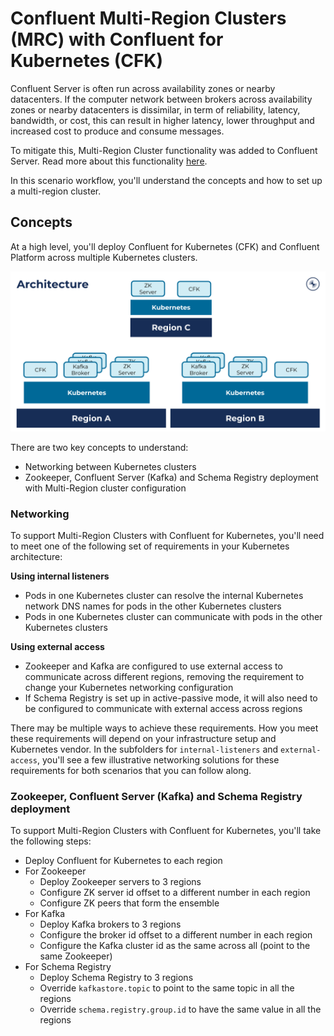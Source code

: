 
# Confluent Multi-Region Clusters (MRC) with Confluent for Kubernetes (CFK)

Confluent Server is often run across availability zones or nearby datacenters. If the computer network between brokers across availability zones or nearby datacenters is dissimilar, in term of reliability, latency, bandwidth, or cost, this can result in higher latency, lower throughput and increased cost to produce and consume messages.

To mitigate this, Multi-Region Cluster functionality was added to Confluent Server. Read more about this functionality [here](https://docs.confluent.io/platform/current/multi-dc-deployments/multi-region.html).

In this scenario workflow, you'll understand the concepts and how to set up a multi-region cluster.

## Concepts

At a high level, you'll deploy Confluent for Kubernetes (CFK) and Confluent Platform across multiple Kubernetes clusters.

![High level architecture](../../images/mrc-architecture.png)

There are two key concepts to understand:

- Networking between Kubernetes clusters
- Zookeeper, Confluent Server (Kafka) and Schema Registry deployment with Multi-Region cluster configuration

### Networking

To support Multi-Region Clusters with Confluent for Kubernetes, you'll need to meet one of the following set of requirements in your Kubernetes architecture:

**Using internal listeners**
- Pods in one Kubernetes cluster can resolve the internal Kubernetes network DNS names for pods in the other Kubernetes clusters
- Pods in one Kubernetes cluster can communicate with pods in the other Kubernetes clusters

**Using external access**
- Zookeeper and Kafka are configured to use external access to communicate across different regions, removing the requirement to change your Kubernetes networking configuration
- If Schema Registry is set up in active-passive mode, it will also need to be configured to communicate with external access across regions

There may be multiple ways to achieve these requirements. How you meet these requirements will depend on your infrastructure setup and Kubernetes vendor. 
In the subfolders for `internal-listeners` and `external-access`, you'll see a few illustrative networking solutions for these requirements for both scenarios that you can follow along.

### Zookeeper, Confluent Server (Kafka) and Schema Registry deployment

To support Multi-Region Clusters with Confluent for Kubernetes, you'll take the following steps:

- Deploy Confluent for Kubernetes to each region
- For Zookeeper
  - Deploy Zookeeper servers to 3 regions
  - Configure ZK server id offset to a different number in each region
  - Configure ZK peers that form the ensemble
- For Kafka
  - Deploy Kafka brokers to 3 regions
  - Configure the broker id offset to a different number in each region
  - Configure the Kafka cluster id as the same across all (point to the same Zookeeper)
- For Schema Registry
  - Deploy Schema Registry to 3 regions
  - Override `kafkastore.topic` to point to the same topic in all the regions
  - Override `schema.registry.group.id` to have the same value in all the regions